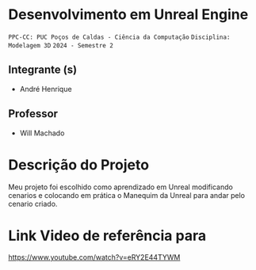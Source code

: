 # Desenvolvimento em Unreal Engine

`PPC-CC: PUC Poços de Caldas - Ciência da Computação`
`Disciplina: Modelagem 3D`
`2024 - Semestre 2`

## Integrante (s)

- André Henrique

## Professor

- Will Machado

# Descrição do Projeto

Meu projeto foi escolhido como aprendizado em Unreal modificando cenarios e colocando em prática o Manequim da Unreal para andar pelo cenario criado.

# Link Video de referência para

https://www.youtube.com/watch?v=eRY2E44TYWM
